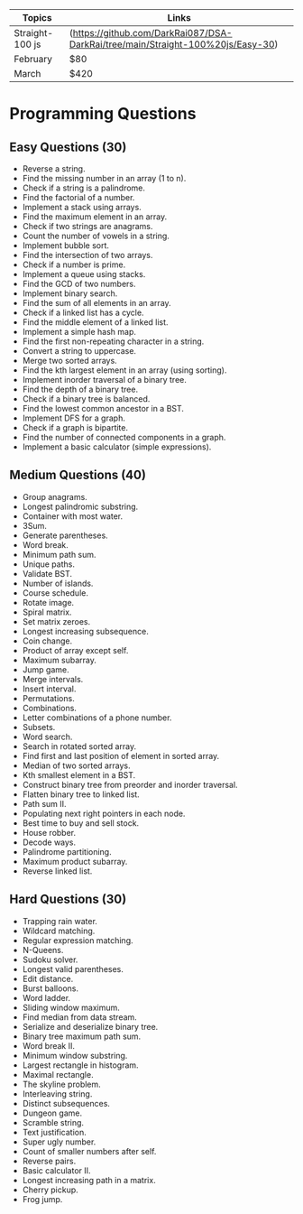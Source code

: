 | Topics   | Links |
| -------- | ------- |
| Straight-100 js  | (https://github.com/DarkRai087/DSA-DarkRai/tree/main/Straight-100%20js/Easy-30)  |
| February | $80     |
| March    | $420    |








# Programming Questions

## Easy Questions (30)
- Reverse a string.
- Find the missing number in an array (1 to n).
- Check if a string is a palindrome.
- Find the factorial of a number.
- Implement a stack using arrays.
- Find the maximum element in an array.
- Check if two strings are anagrams.
- Count the number of vowels in a string.
- Implement bubble sort.
- Find the intersection of two arrays.
- Check if a number is prime.
- Implement a queue using stacks.
- Find the GCD of two numbers.
- Implement binary search.
- Find the sum of all elements in an array.
- Check if a linked list has a cycle.
- Find the middle element of a linked list.
- Implement a simple hash map.
- Find the first non-repeating character in a string.
- Convert a string to uppercase.
- Merge two sorted arrays.
- Find the kth largest element in an array (using sorting).
- Implement inorder traversal of a binary tree.
- Find the depth of a binary tree.
- Check if a binary tree is balanced.
- Find the lowest common ancestor in a BST.
- Implement DFS for a graph.
- Check if a graph is bipartite.
- Find the number of connected components in a graph.
- Implement a basic calculator (simple expressions).

## Medium Questions (40)
- Group anagrams.
- Longest palindromic substring.
- Container with most water.
- 3Sum.
- Generate parentheses.
- Word break.
- Minimum path sum.
- Unique paths.
- Validate BST.
- Number of islands.
- Course schedule.
- Rotate image.
- Spiral matrix.
- Set matrix zeroes.
- Longest increasing subsequence.
- Coin change.
- Product of array except self.
- Maximum subarray.
- Jump game.
- Merge intervals.
- Insert interval.
- Permutations.
- Combinations.
- Letter combinations of a phone number.
- Subsets.
- Word search.
- Search in rotated sorted array.
- Find first and last position of element in sorted array.
- Median of two sorted arrays.
- Kth smallest element in a BST.
- Construct binary tree from preorder and inorder traversal.
- Flatten binary tree to linked list.
- Path sum II.
- Populating next right pointers in each node.
- Best time to buy and sell stock.
- House robber.
- Decode ways.
- Palindrome partitioning.
- Maximum product subarray.
- Reverse linked list.

## Hard Questions (30)
- Trapping rain water.
- Wildcard matching.
- Regular expression matching.
- N-Queens.
- Sudoku solver.
- Longest valid parentheses.
- Edit distance.
- Burst balloons.
- Word ladder.
- Sliding window maximum.
- Find median from data stream.
- Serialize and deserialize binary tree.
- Binary tree maximum path sum.
- Word break II.
- Minimum window substring.
- Largest rectangle in histogram.
- Maximal rectangle.
- The skyline problem.
- Interleaving string.
- Distinct subsequences.
- Dungeon game.
- Scramble string.
- Text justification.
- Super ugly number.
- Count of smaller numbers after self.
- Reverse pairs.
- Basic calculator II.
- Longest increasing path in a matrix.
- Cherry pickup.
- Frog jump.

